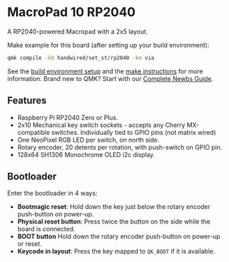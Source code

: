 # MacroPad 10 RP2040

A RP2040-powered Macropad with a 2x5 layout.

Make example for this board (after setting up your build environment):

```sh
qmk compile -kb handwired/set_st/rp2040 -km via
```

See the [build environment setup](https://docs.qmk.fm/#/getting_started_build_tools) and the [make instructions](https://docs.qmk.fm/#/getting_started_make_guide) for more information. Brand new to QMK? Start with our [Complete Newbs Guide](https://docs.qmk.fm/#/newbs).

## Features

- Raspberry Pi RP2040 Zero or Plus.
- 2x10 Mechanical key switch sockets - accepts any Cherry MX-compatible switches. Individually tied to GPIO pins (not matrix wired)
- One NeoPixel RGB LED per switch, on north side.
- Rotary encoder, 20 detents per rotation, with push-switch on GPIO pin.
- 128x64 SH1306 Monochrome OLED i2c display.

## Bootloader

Enter the bootloader in 4 ways:

* **Bootmagic reset**: Hold down the key just below the rotary encoder push-button on power-up.
* **Physical reset button**: Press twice the button on the side while the board is connected.
* **BOOT button** Hold down the rotary encoder push-button on power-up or reset.
* **Keycode in layout**: Press the key mapped to `QK_BOOT` if it is available.
